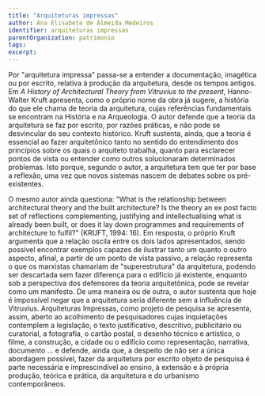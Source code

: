 ```yaml
---
title: "Arquiteturas impressas"
author: Ana Elisabete de Almeida Medeiros
identifier: arquiteturas impressas
parentOrganization: patrimonio
tags:
excerpt:
---
```


  Por "arquitetura impressa" passa-se a entender a documentação,
  imagética ou por escrito, relativa à produção da arquitetura, desde os
  tempos antigos. Em *A History of Architectural Theory from Vitruvius
  to the present*, Hanno-Walter Kruft apresenta, como o próprio nome da
  obra já sugere, a história do que ele chama de teoria da arquitetura,
  cujas referências fundamentais se encontram na História e na
  Arqueologia. O autor defende que a teoria da arquitetura se faz por
  escrito, por razões práticas, e não pode se desvincular do seu
  contexto histórico. Kruft sustenta, ainda, que a teoria é essencial ao
  fazer arquitetônico tanto no sentido do entendimento dos princípios
  sobre os quais o arquiteto trabalha, quanto para esclarecer pontos de
  vista ou entender como outros solucionaram determinados problemas.
  Isto porque, segundo o autor, a arquitetura tem que ter por base a
  reflexão, uma vez que novos sistemas nascem de debates sobre os
  pré-existentes.

  O mesmo autor ainda questiona: "What is the
  relationship between architectural theory and the built architecture?
  Is the theory an ex post facto set of reflections complementing,
  justifying and intellectualising what is already been built, or does
  it lay down programmes and requirements of architecture to fulfil?"
  (KRUFT, 1994: 16). Em resposta, o próprio Kruft argumenta que a
  relação oscila entre os dois lados apresentados, sendo possível
  encontrar exemplos capazes de ilustrar tanto um quanto o outro
  aspecto, afinal, a partir de um ponto de vista passivo, a relação
  representa o que os marxistas chamariam de "superestrutura" da
  arquitetura, podendo ser descartada sem fazer diferença para o
  edifício já existente, enquanto sob a perspectiva dos defensores da
  teoria arquitetônica, pode se revelar como um manifesto. De uma
  maneira ou de outra, o autor sustenta que hoje é impossível negar que
  a arquitetura seria diferente sem a influência de Vitruvius.
  Arquiteturas Impressas, como projeto de pesquisa se apresenta, assim,
  aberto ao acolhimento de pesquisadores cujas inquietações contemplem a
  legislação, o texto justificativo, descritivo, publicitário ou
  curatorial, a fotografia, o cartão postal, o desenho técnico e
  artístico, o filme, a construção, a cidade ou o edifício como
  representação, narrativa, documento ... e defende, ainda que, a
  despeito de não ser a única abordagem possível, fazer da arquitetura
  por escrito objeto de pesquisa é parte necessária e imprescindível ao
  ensino, à extensão e à própria produção, teórica e prática, da
  arquitetura e do urbanismo contemporâneos.
